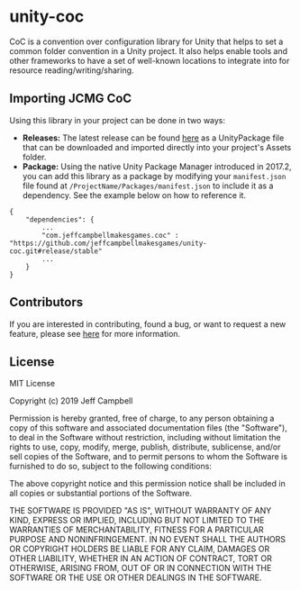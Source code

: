 # unity-coc
CoC is a convention over configuration library for Unity that helps to set a common folder convention in a Unity project. It also helps enable tools and other frameworks to have a set of well-known locations to integrate into for resource reading/writing/sharing.

## Importing JCMG CoC
Using this library in your project can be done in two ways:
* **Releases:** The latest release can be found [here](https://github.com/jeffcampbellmakesgames/unity-coc/releases) as a UnityPackage file that can be downloaded and imported directly into your project's Assets folder.
* **Package:** Using the native Unity Package Manager introduced in 2017.2, you can add this library as a package by modifying your `manifest.json` file found at `/ProjectName/Packages/manifest.json` to include it as a dependency. See the example below on how to reference it.

```
{
	"dependencies": {
		...
		"com.jeffcampbellmakesgames.coc" : "https://github.com/jeffcampbellmakesgames/unity-coc.git#release/stable"
		...
	}
}
```

## Contributors
If you are interested in contributing, found a bug, or want to request a new feature, please see [here](./contributors.md) for more information.

## License
MIT License

Copyright (c) 2019 Jeff Campbell

Permission is hereby granted, free of charge, to any person obtaining a copy
of this software and associated documentation files (the "Software"), to deal
in the Software without restriction, including without limitation the rights
to use, copy, modify, merge, publish, distribute, sublicense, and/or sell
copies of the Software, and to permit persons to whom the Software is
furnished to do so, subject to the following conditions:

The above copyright notice and this permission notice shall be included in all
copies or substantial portions of the Software.

THE SOFTWARE IS PROVIDED "AS IS", WITHOUT WARRANTY OF ANY KIND, EXPRESS OR
IMPLIED, INCLUDING BUT NOT LIMITED TO THE WARRANTIES OF MERCHANTABILITY,
FITNESS FOR A PARTICULAR PURPOSE AND NONINFRINGEMENT. IN NO EVENT SHALL THE
AUTHORS OR COPYRIGHT HOLDERS BE LIABLE FOR ANY CLAIM, DAMAGES OR OTHER
LIABILITY, WHETHER IN AN ACTION OF CONTRACT, TORT OR OTHERWISE, ARISING FROM,
OUT OF OR IN CONNECTION WITH THE SOFTWARE OR THE USE OR OTHER DEALINGS IN THE
SOFTWARE.